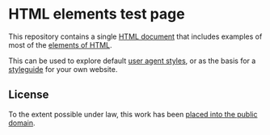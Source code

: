 # HTML elements test page

This repository contains a single [HTML document](index.html) that includes
examples of most of the
[elements of HTML](https://html.spec.whatwg.org/multipage/semantics.html#semantics).

This can be used to explore default
[user agent styles](https://meiert.com/en/blog/user-agent-style-sheets/), or as
the basis for a [styleguide](https://poormansstyleguide.com/) for your own
website.

## License

To the extent possible under law, this work has been
[placed into the public domain](LICENSE).
